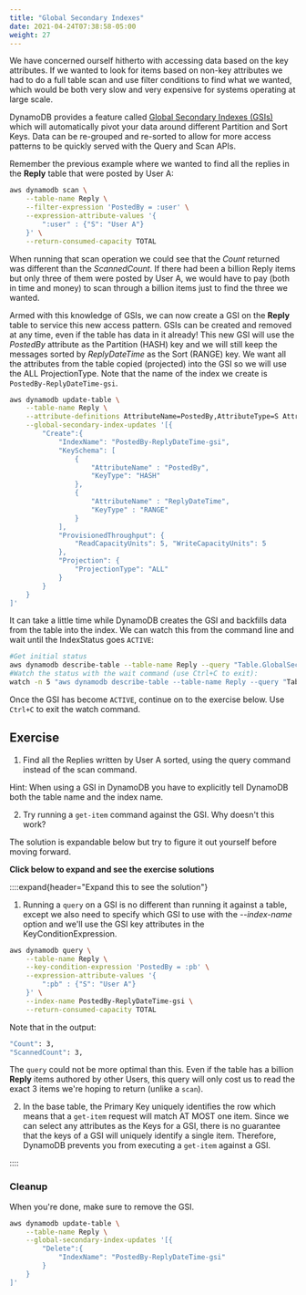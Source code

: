 ```yaml
---
title: "Global Secondary Indexes"
date: 2021-04-24T07:38:58-05:00
weight: 27
---
```


We have concerned ourself hitherto with accessing data based on the key attributes. If we wanted to look for items based on non-key attributes we had to do a full table scan and use filter conditions to find what we wanted, which would be both very slow and very expensive for systems operating at large scale.

DynamoDB provides a feature called [Global Secondary Indexes (GSIs)](https://docs.aws.amazon.com/amazondynamodb/latest/developerguide/GSI.html) which will automatically pivot your data around different Partition and Sort Keys. Data can be re-grouped and re-sorted to allow for more access patterns to be quickly served with the Query and Scan APIs.

Remember the previous example where we wanted to find all the replies in the **Reply** table that were posted by User A:

```bash
aws dynamodb scan \
    --table-name Reply \
    --filter-expression 'PostedBy = :user' \
    --expression-attribute-values '{
        ":user" : {"S": "User A"}
    }' \
    --return-consumed-capacity TOTAL
```

When running that scan operation we could see that the *Count* returned was different than the *ScannedCount*.  If there had been a billion Reply items but only three of them were posted by User A, we would have to pay (both in time and money) to scan through a billion items just to find the three we wanted.

Armed with this knowledge of GSIs, we can now create a GSI on the **Reply** table to service this new access pattern.  GSIs can be created and removed at any time, even if the table has data in it already! This new GSI will use the *PostedBy* attribute as the Partition (HASH) key and we will still keep the messages sorted by *ReplyDateTime* as the Sort (RANGE) key.  We want all the attributes from the table copied (projected) into the GSI so we will use the ALL ProjectionType.  Note that the name of the index we create is `PostedBy-ReplyDateTime-gsi`.

```bash
aws dynamodb update-table \
    --table-name Reply \
    --attribute-definitions AttributeName=PostedBy,AttributeType=S AttributeName=ReplyDateTime,AttributeType=S \
    --global-secondary-index-updates '[{
        "Create":{
            "IndexName": "PostedBy-ReplyDateTime-gsi",
            "KeySchema": [
                {
                    "AttributeName" : "PostedBy",
                    "KeyType": "HASH"
                },
                {
                    "AttributeName" : "ReplyDateTime",
                    "KeyType" : "RANGE"
                }
            ],
            "ProvisionedThroughput": {
                "ReadCapacityUnits": 5, "WriteCapacityUnits": 5
            },
            "Projection": {
                "ProjectionType": "ALL"
            }
        }
    }
]'
```

It can take a little time while DynamoDB creates the GSI and backfills data from the table into the index.  We can watch this from the command line and wait until the IndexStatus goes `ACTIVE`:

```bash
#Get initial status
aws dynamodb describe-table --table-name Reply --query "Table.GlobalSecondaryIndexes[0].IndexStatus"
#Watch the status with the wait command (use Ctrl+C to exit):
watch -n 5 "aws dynamodb describe-table --table-name Reply --query "Table.GlobalSecondaryIndexes[0].IndexStatus""
```

Once the GSI has become `ACTIVE`, continue on to the exercise below. Use `Ctrl+C` to exit the watch command.

## Exercise

1. Find all the Replies written by User A sorted, using the query command instead of the scan command.

Hint: When using a GSI in DynamoDB you have to explicitly tell DynamoDB both the table name and the index name.

2. Try running a `get-item` command against the GSI.  Why doesn't this work?

The solution is expandable below but try to figure it out yourself before moving forward.

**Click below to expand and see the exercise solutions**

::::expand{header="Expand this to see the solution"}

1. Running a `query` on a GSI is no different than running it against a table, except we also need to specify which GSI to use with the *\-\-index\-name* option and we'll use the GSI key attributes in the KeyConditionExpression.

```bash
aws dynamodb query \
    --table-name Reply \
    --key-condition-expression 'PostedBy = :pb' \
    --expression-attribute-values '{
        ":pb" : {"S": "User A"}
    }' \
    --index-name PostedBy-ReplyDateTime-gsi \
    --return-consumed-capacity TOTAL
```

Note that in the output:

```bash
"Count": 3,
"ScannedCount": 3,
```

The `query` could not be more optimal than this.  Even if the table has a billion **Reply** items authored by other Users, this query will only cost us to read the exact 3 items we're hoping to return (unlike a `scan`).

2. In the base table, the Primary Key uniquely identifies the row which means that a `get-item` request will match AT MOST one item. Since we can select any attributes as the Keys for a GSI, there is no guarantee that the keys of a GSI will uniquely identify a single item. Therefore, DynamoDB prevents you from executing a `get-item` against a GSI.

::::

### Cleanup

When you're done, make sure to remove the GSI.

```bash
aws dynamodb update-table \
    --table-name Reply \
    --global-secondary-index-updates '[{
        "Delete":{
            "IndexName": "PostedBy-ReplyDateTime-gsi"
        }
    }
]'
```
